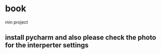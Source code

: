 # book
min project
## install pycharm and also please check the photo for the interperter settings

